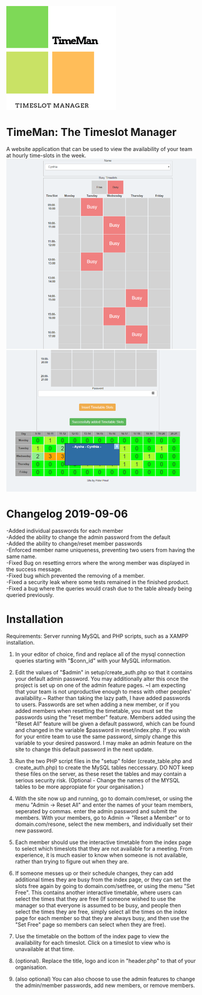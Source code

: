 ![TimeMan Logo](Screenshot/logo.png)

# TimeMan: The Timeslot Manager
A website application that can be used to view the availability of your team at hourly time-slots in the week.
![Interactive timeslot where you can select the times](Screenshot/p1.PNG)
![Click on the timetable slots to see who is busy](Screenshot/p2.PNG)

# Changelog 2019-09-06
-Added individual passwords for each member  
-Added the ability to change the admin password from the default  
-Added the ability to change/reset member passwords  
-Enforced member name uniqueness, preventing two users from having the same name.  
-Fixed Bug on resetting errors where the wrong member was displayed in the success message.  
-Fixed bug which prevented the removing of a member.  
-Fixed a security leak where some tests remained in the finished product.  
-Fixed a bug where the queries would crash due to the table already being queried previously.  

# Installation
Requirements: Server running MySQL and PHP scripts, such as a XAMPP installation.
1. In your editor of choice, find and replace all of the mysql connection queries starting with "$conn_id" with your MySQL information.
2. Edit the values of "$admin" in setup/create_auth.php so that it contains your  default admin password. You may additionally alter this once the project is set up on one of the admin feature pages. ~I am expecting that your team is not unproductive enough to mess with other peoples' availability.~ Rather than taking the lazy path, I have added passwords to users. Passwords are set when adding a new member, or if you added members when resetting the timetable, you must set the passwords using the "reset member" feature. Members added using the "Reset All" feature will be given a default password, which can be found and changed in the variable $password in reset/index.php. If you wish for your entire team to use the same password, simply change this variable to your desired password. I may
make an admin feature on the site to change this default password in the next update.
3. Run the two PHP script files in the "setup" folder (create_table.php and create_auth.php) to create the MySQL tables neccessary. DO NOT keep these files on the server, as these reset the tables and may contain a serious security risk. (Optional - Change the names of the MYSQL tables to be more appropiate for your organisation.)
4. With the site now up and running, go to domain.com/reset, or using the menu "Admin -> Reset All" and enter the names of your team members, seperated by commas. enter the admin password and submit the members. With your members, go to Admin -> "Reset a Member" or to domain.com/resone, select the new members, and individually set their new password.
5. Each member should use the interactive timetable from the index page to select which timeslots that they are not available for a meeting. From experience, it is much easier to know when someone is not available, rather than trying to figure out when they are.
6. If someone messes up or their schedule changes, they can add additional times they are busy from the index page, or they can set the slots free again by going to domain.com/setfree, or using the menu "Set Free". This contains another interactive timetable, where users can select the times that they are free (If someone wished to use the manager so that everyone is assumed to be busy, and people then select the times they are free, simply select all the times on the index page for each member so that they are always busy, and then use the "Set Free" page so members can select when they are free).

7. Use the timetable on the bottom of the index page to view the availability for each timeslot. Click on a timeslot to view who is unavailable at that time.

8. (optional). Replace the title, logo and icon in "header.php" to that of your organisation.

9. (also optional) You can also choose to use the admin features to change the admin/member passwords, add new members, or remove members.
